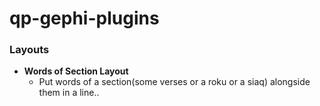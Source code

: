 # qp-gephi-plugins

### Layouts

* **Words of Section Layout**
    * Put words of a section(some verses or a roku or a siaq) alongside them in a line..


